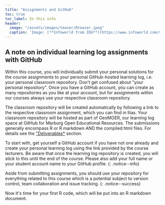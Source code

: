 ```yaml
---
title: "Assignments and GitHub"
toc: true
toc_label: In this info
header:
  image: "/assets/images/teaser/Rteaser.jpeg"
  caption: 'Image: [**Infoworld from IDG**](https://www.infoworld.com/video/series/8563/do-more-with-r)'
---
```


## A note on individual learning log assignments with GitHub
Within this course, you will individually submit your personal solutions for the course assignments to your personal GitHub-hosted learning log, i.e. your personal classroom repository. Don't get confused about "your personal repository". Once you have a GitHub account, you can create as many repositories as you like at your account, but for assignments within our courses always use your respective classroom repository.  

The classroom repository will be created automatically by following a link to the respective classroom assignment, which you can find in Ilias. 
Your classroom repository will be hosted as part of GeoMOER, our learning log space at GitHub for Marburg Open Educational Resources.
The submissions generally encompass R or R markdown AND the compiled html files.
For details see the ["Deliverables*](/moer-mpg-data-analysis/unit00/unit00-02_deliverables.html) section.



To start with, get yourself a GitHub account if you have not one already and create your personal learning log using the link provided by the course lecturers. 
Be aware that once the learning log repository is created, you will stick to this until the end of the course.
Please also add your full name or your student account name to your GitHub profile.
{: .notice--info}

Aside from submitting assignments, you should use your repository for everything related to this course which is a potential subject to version control, team collaboration and issue tracking.
{: .notice--success}


Now it's time for your first R code, which will be put into an R markdown document.


